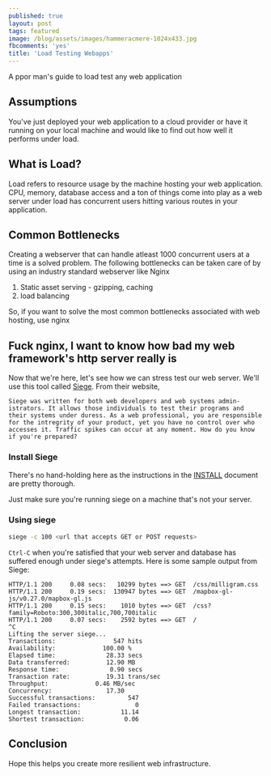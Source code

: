 ```yaml
---
published: true
layout: post
tags: featured
image: /blog/assets/images/hammeracmere-1024x433.jpg
fbcomments: 'yes'
title: 'Load Testing Webapps'
---
```

A ppor man's guide to load test any web application

## Assumptions 

You've just deployed your web application to a cloud provider or
have it running on your local machine and would like to find out how well it
performs under load.

## What is Load?

Load refers to resource usage by the machine hosting your web application. CPU,
memory, database access and a ton of things come into play as a web server under
load has concurrent users hitting various routes in your application.

## Common Bottlenecks

Creating a webserver that can handle atleast 1000 concurrent users at a time is
a solved problem. The following bottlenecks can be taken care of by using an
industry standard webserver like Nginx

1. Static asset serving - gzipping, caching
2. load balancing

So, if you want to solve the most common bottlenecks associated with web hosting, use nginx

## Fuck nginx, I want to know how bad my web framework's http server really is

Now that we're here, let's see how we can stress test our web server. We'll use this tool called [Siege](https://github.com/JoeDog/siege). From their website,

`Siege was written for both web developers and web systems admin- istrators. It allows those individuals to test their programs and their systems under duress. As a web professional, you are responsible for the intregrity of your product, yet you have no control over who accesses it. Traffic spikes can occur at any moment. How do you know if you're prepared?`

### Install Siege

There's no hand-holding here as the instructions in the
[INSTALL](https://github.com/JoeDog/siege/blob/master/INSTALL) document are
pretty thorough.

Just make sure you're running siege on a machine that's not your server.

### Using siege 

```bash 
siege -c 100 <url that accepts GET or POST requests> 
```

`Ctrl-C` when you're satisfied that your web server and database has suffered enough under siege's
attempts. Here is some sample output from Siege:

```
HTTP/1.1 200     0.08 secs:   10299 bytes ==> GET  /css/milligram.css
HTTP/1.1 200     0.19 secs:  130947 bytes ==> GET  /mapbox-gl-js/v0.27.0/mapbox-gl.js
HTTP/1.1 200     0.15 secs:    1010 bytes ==> GET  /css?family=Roboto:300,300italic,700,700italic
HTTP/1.1 200     0.07 secs:    2592 bytes ==> GET  /
^C
Lifting the server siege...
Transactions:		         547 hits
Availability:		      100.00 %
Elapsed time:		       28.33 secs
Data transferred:	       12.90 MB
Response time:		        0.90 secs
Transaction rate:	       19.31 trans/sec
Throughput:		        0.46 MB/sec
Concurrency:		       17.30
Successful transactions:         547
Failed transactions:	           0
Longest transaction:	       11.14
Shortest transaction:	        0.06

```

## Conclusion
Hope this helps you create more resilient web infrastructure.
